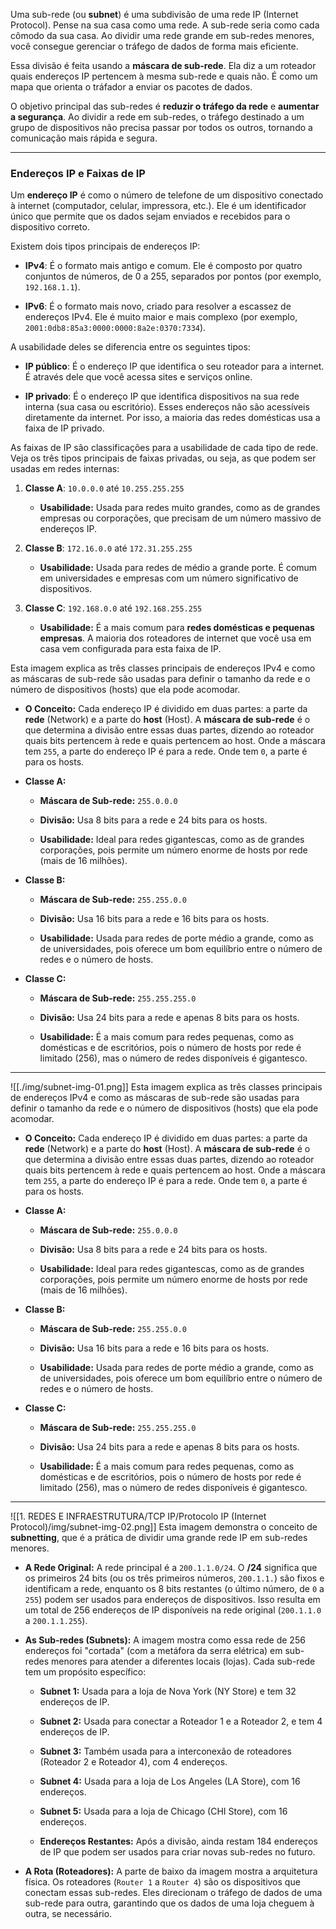 Uma sub-rede (ou **subnet**) é uma subdivisão de uma rede IP (Internet Protocol). Pense na sua casa como uma rede. A sub-rede seria como cada cômodo da sua casa. Ao dividir uma rede grande em sub-redes menores, você consegue gerenciar o tráfego de dados de forma mais eficiente.

Essa divisão é feita usando a **máscara de sub-rede**. Ela diz a um roteador quais endereços IP pertencem à mesma sub-rede e quais não. É como um mapa que orienta o tráfador a enviar os pacotes de dados.

O objetivo principal das sub-redes é **reduzir o tráfego da rede** e **aumentar a segurança**. Ao dividir a rede em sub-redes, o tráfego destinado a um grupo de dispositivos não precisa passar por todos os outros, tornando a comunicação mais rápida e segura.

---

### Endereços IP e Faixas de IP

Um **endereço IP** é como o número de telefone de um dispositivo conectado à internet (computador, celular, impressora, etc.). Ele é um identificador único que permite que os dados sejam enviados e recebidos para o dispositivo correto.

Existem dois tipos principais de endereços IP:

- **IPv4**: É o formato mais antigo e comum. Ele é composto por quatro conjuntos de números, de 0 a 255, separados por pontos (por exemplo, `192.168.1.1`).
    
- **IPv6**: É o formato mais novo, criado para resolver a escassez de endereços IPv4. Ele é muito maior e mais complexo (por exemplo, `2001:0db8:85a3:0000:0000:8a2e:0370:7334`).
    

A usabilidade deles se diferencia entre os seguintes tipos:

- **IP público**: É o endereço IP que identifica o seu roteador para a internet. É através dele que você acessa sites e serviços online.
    
- **IP privado**: É o endereço IP que identifica dispositivos na sua rede interna (sua casa ou escritório). Esses endereços não são acessíveis diretamente da internet. Por isso, a maioria das redes domésticas usa a faixa de IP privado.
    

As faixas de IP são classificações para a usabilidade de cada tipo de rede. Veja os três tipos principais de faixas privadas, ou seja, as que podem ser usadas em redes internas:

1. **Classe A**: `10.0.0.0` até `10.255.255.255`
    
    - **Usabilidade:** Usada para redes muito grandes, como as de grandes empresas ou corporações, que precisam de um número massivo de endereços IP.
        
2. **Classe B**: `172.16.0.0` até `172.31.255.255`
    
    - **Usabilidade:** Usada para redes de médio a grande porte. É comum em universidades e empresas com um número significativo de dispositivos.
        
3. **Classe C**: `192.168.0.0` até `192.168.255.255`
    
    - **Usabilidade:** É a mais comum para **redes domésticas e pequenas empresas**. A maioria dos roteadores de internet que você usa em casa vem configurada para esta faixa de IP.
        


Esta imagem explica as três classes principais de endereços IPv4 e como as máscaras de sub-rede são usadas para definir o tamanho da rede e o número de dispositivos (hosts) que ela pode acomodar.

- **O Conceito:** Cada endereço IP é dividido em duas partes: a parte da **rede** (Network) e a parte do **host** (Host). A **máscara de sub-rede** é o que determina a divisão entre essas duas partes, dizendo ao roteador quais bits pertencem à rede e quais pertencem ao host. Onde a máscara tem `255`, a parte do endereço IP é para a rede. Onde tem `0`, a parte é para os hosts.
    
- **Classe A:**
    
    - **Máscara de Sub-rede:** `255.0.0.0`
        
    - **Divisão:** Usa 8 bits para a rede e 24 bits para os hosts.
        
    - **Usabilidade:** Ideal para redes gigantescas, como as de grandes corporações, pois permite um número enorme de hosts por rede (mais de 16 milhões).
        
- **Classe B:**
    
    - **Máscara de Sub-rede:** `255.255.0.0`
        
    - **Divisão:** Usa 16 bits para a rede e 16 bits para os hosts.
        
    - **Usabilidade:** Usada para redes de porte médio a grande, como as de universidades, pois oferece um bom equilíbrio entre o número de redes e o número de hosts.
        
- **Classe C:**
    
    - **Máscara de Sub-rede:** `255.255.255.0`
        
    - **Divisão:** Usa 24 bits para a rede e apenas 8 bits para os hosts.
        
    - **Usabilidade:** É a mais comum para redes pequenas, como as domésticas e de escritórios, pois o número de hosts por rede é limitado (256), mas o número de redes disponíveis é gigantesco.

___
![[./img/subnet-img-01.png]]
Esta imagem explica as três classes principais de endereços IPv4 e como as máscaras de sub-rede são usadas para definir o tamanho da rede e o número de dispositivos (hosts) que ela pode acomodar.

- **O Conceito:** Cada endereço IP é dividido em duas partes: a parte da **rede** (Network) e a parte do **host** (Host). A **máscara de sub-rede** é o que determina a divisão entre essas duas partes, dizendo ao roteador quais bits pertencem à rede e quais pertencem ao host. Onde a máscara tem `255`, a parte do endereço IP é para a rede. Onde tem `0`, a parte é para os hosts.
    
- **Classe A:**
    
    - **Máscara de Sub-rede:** `255.0.0.0`
        
    - **Divisão:** Usa 8 bits para a rede e 24 bits para os hosts.
        
    - **Usabilidade:** Ideal para redes gigantescas, como as de grandes corporações, pois permite um número enorme de hosts por rede (mais de 16 milhões).
        
- **Classe B:**
    
    - **Máscara de Sub-rede:** `255.255.0.0`
        
    - **Divisão:** Usa 16 bits para a rede e 16 bits para os hosts.
        
    - **Usabilidade:** Usada para redes de porte médio a grande, como as de universidades, pois oferece um bom equilíbrio entre o número de redes e o número de hosts.
        
- **Classe C:**
    
    - **Máscara de Sub-rede:** `255.255.255.0`
        
    - **Divisão:** Usa 24 bits para a rede e apenas 8 bits para os hosts.
        
    - **Usabilidade:** É a mais comum para redes pequenas, como as domésticas e de escritórios, pois o número de hosts por rede é limitado (256), mas o número de redes disponíveis é gigantesco.


___

![[1. REDES E INFRAESTRUTURA/TCP IP/Protocolo IP (Internet Protocol)/img/subnet-img-02.png]]
Esta imagem demonstra o conceito de **subnetting**, que é a prática de dividir uma grande rede IP em sub-redes menores.

- **A Rede Original:** A rede principal é a `200.1.1.0/24`. O **/24** significa que os primeiros 24 bits (ou os três primeiros números, `200.1.1.`) são fixos e identificam a rede, enquanto os 8 bits restantes (o último número, de `0` a `255`) podem ser usados para endereços de dispositivos. Isso resulta em um total de 256 endereços de IP disponíveis na rede original (`200.1.1.0` a `200.1.1.255`).
    
- **As Sub-redes (Subnets):** A imagem mostra como essa rede de 256 endereços foi "cortada" (com a metáfora da serra elétrica) em sub-redes menores para atender a diferentes locais (lojas). Cada sub-rede tem um propósito específico:
    
    - **Subnet 1:** Usada para a loja de Nova York (NY Store) e tem 32 endereços de IP.
        
    - **Subnet 2:** Usada para conectar a Roteador 1 e a Roteador 2, e tem 4 endereços de IP.
        
    - **Subnet 3:** Também usada para a interconexão de roteadores (Roteador 2 e Roteador 4), com 4 endereços.
        
    - **Subnet 4:** Usada para a loja de Los Angeles (LA Store), com 16 endereços.
        
    - **Subnet 5:** Usada para a loja de Chicago (CHI Store), com 16 endereços.
        
    - **Endereços Restantes:** Após a divisão, ainda restam 184 endereços de IP que podem ser usados para criar novas sub-redes no futuro.
        
- **A Rota (Roteadores):** A parte de baixo da imagem mostra a arquitetura física. Os roteadores (`Router 1` a `Router 4`) são os dispositivos que conectam essas sub-redes. Eles direcionam o tráfego de dados de uma sub-rede para outra, garantindo que os dados de uma loja cheguem à outra, se necessário.